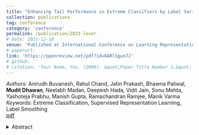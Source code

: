 ```yaml
---
title: "Enhancing Tail Performance in Extreme Classifiers by Label Variance Reduction"
collection: publications
tag: conference
category: 'conference'
permalink: /publication/2023-lever
# date: 2021-12-10
venue: 'Published at International Conference on Learning Representations 2024 (ICLR)'
# paperurl: 
link: 'https://openreview.net/pdf?id=6ARlSgun7J'
# github: ''
# citation: 'Your Name, You. (2009). &quot;Paper Title Number 1.&quot; <i>Journal 1</i>. 1(1).'
---
```

*Authors:* Anirudh Buvanesh, Rahul Chand, Jatin Prakash, Bhawna Paliwal, **Mudit Dhawan**, Neelabh Madan, Deepesh Hada, Vidit Jain, Sonu Mehta, Yashoteja Prabhu, Manish Gupta, Ramachandran Ramjee, Manik Varma <br> 
*Keywords:* Extreme Classification, Supervised Representation Learning, Label Smoothing <br>
[pdf](https://openreview.net/pdf?id=6ARlSgun7J)
<details close> 
    <summary> 
      Abstract
    </summary>
      Extreme Classification (XC) architectures, which utilize a massive one-vs-all classifier layer at the output, have demonstrated remarkable performance on problems with large label sets. Nonetheless, these have also been observed to falter on tail labels with few representative samples. This phenomenon has been attributed to factors such as classifier over-fitting and missing label bias, and solutions involving regularization and loss re-calibration have been developed. This paper explores the impact of label variance, a previously unexamined factor, on the tail performance in extreme classifiers. Label variance refers to the imprecision introduced in the ground truth when sampling it from a complex underlying distribution - a common phenomenon in most XC datasets. This compromises the quality of trained models, with a pronounced impact on the classifiers for infrequently sampled tail labels. This paper presents a method to systematically reduce label variance in XC by effectively utilizing the capabilities of an additional, tail-robust teacher model. It proposes a principled knowledge distillation framework, \model, which enhances tail performance in extreme classifiers, with formal guarantees on generalization. Finally, we introduce an effective instantiation of this framework that employs a specialized Siamese teacher model. This model excels in tail accuracy and significantly enhances the quality of student one-vs-all classifiers. Comprehensive experiments are conducted on a diverse set of XC datasets which demonstrate that \model can enhance tail performance by around 5% and 6% points in PSP and Coverage metrics respectively when integrated with leading extreme classifiers. Moreover, when added to the top-performing Renée classifier, it establishes a new state-of-the-art. Extensive ablations and analysis substantiate the efficacy of our design choices. Code and datasets will be released for research purposes.
</details>
